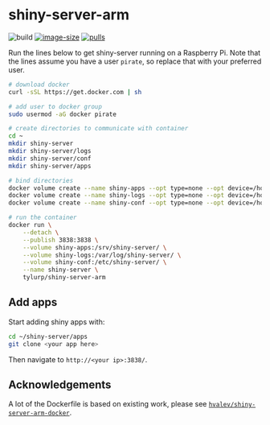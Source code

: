 # shiny-server-arm

![build](https://github.com/tyluRp/shiny-server-arm/workflows/build/badge.svg)
[![image-size](https://img.shields.io/docker/image-size/tylurp/shiny-server-arm)](https://hub.docker.com/repository/docker/tylurp/shiny-server-arm)
[![pulls](https://img.shields.io/docker/pulls/tylurp/shiny-server-arm)](https://hub.docker.com/repository/docker/tylurp/shiny-server-arm)

Run the lines below to get shiny-server running on a Raspberry Pi. Note that the lines assume you have a user `pirate`, so replace that with your preferred user.

```bash
# download docker
curl -sSL https://get.docker.com | sh

# add user to docker group
sudo usermod -aG docker pirate

# create directories to communicate with container
cd ~
mkdir shiny-server
mkdir shiny-server/logs
mkdir shiny-server/conf
mkdir shiny-server/apps

# bind directories
docker volume create --name shiny-apps --opt type=none --opt device=/home/pirate/shiny-server/apps/ --opt o=bind
docker volume create --name shiny-logs --opt type=none --opt device=/home/pirate/shiny-server/logs/ --opt o=bind
docker volume create --name shiny-conf --opt type=none --opt device=/home/pirate/shiny-server/conf/ --opt o=bind

# run the container
docker run \
    --detach \
    --publish 3838:3838 \
    --volume shiny-apps:/srv/shiny-server/ \
    --volume shiny-logs:/var/log/shiny-server/ \
    --volume shiny-conf:/etc/shiny-server/ \
    --name shiny-server \
    tylurp/shiny-server-arm
```

## Add apps

Start adding shiny apps with:

```bash
cd ~/shiny-server/apps
git clone <your app here>
```

Then navigate to `http://<your ip>:3838/`.

## Acknowledgements

A lot of the Dockerfile is based on existing work, please see [`hvalev/shiny-server-arm-docker`](https://github.com/hvalev/shiny-server-arm-docker).
